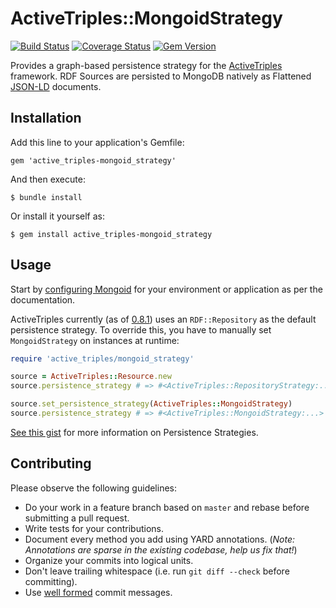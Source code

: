 # ActiveTriples::MongoidStrategy

[![Build Status](https://travis-ci.org/ActiveTriples/active_triples-mongoid_strategy.svg?branch=master)](https://travis-ci.org/ActiveTriples/active_triples-mongoid_strategy)
[![Coverage Status](https://coveralls.io/repos/github/ActiveTriples/active_triples-mongoid_strategy/badge.svg?branch=master)](https://coveralls.io/github/ActiveTriples/active_triples-mongoid_strategy?branch=master)
[![Gem Version](https://badge.fury.io/rb/active_triples-mongoid_strategy.svg)](http://badge.fury.io/rb/active_triples-mongoid_strategy)

Provides a graph-based persistence strategy for the [ActiveTriples](https://github.com/ActiveTriples/ActiveTriples) framework.  RDF Sources are persisted to MongoDB natively as Flattened [JSON-LD](https://github.com/ruby-rdf/json-ld) documents.

## Installation

Add this line to your application's Gemfile:

    gem 'active_triples-mongoid_strategy'

And then execute:

    $ bundle install

Or install it yourself as:

    $ gem install active_triples-mongoid_strategy

## Usage

Start by [configuring Mongoid](https://docs.mongodb.org/ecosystem/tutorial/mongoid-installation/#configuration) for your environment or application as per the documentation.

ActiveTriples currently (as of [0.8.1](https://github.com/ActiveTriples/ActiveTriples/tree/v0.8.1)) uses an `RDF::Repository` as the default persistence strategy.  To override this, you have to manually set `MongoidStrategy` on instances at runtime:

```ruby
require 'active_triples/mongoid_strategy'

source = ActiveTriples::Resource.new
source.persistence_strategy # => #<ActiveTriples::RepositoryStrategy:...>

source.set_persistence_strategy(ActiveTriples::MongoidStrategy)
source.persistence_strategy # => #<ActiveTriples::MongoidStrategy:...>
```

[See this gist](https://gist.github.com/elrayle/11898117572445a15c4a) for more information on Persistence Strategies.

## Contributing

Please observe the following guidelines:

 - Do your work in a feature branch based on ```master``` and rebase before submitting a pull request.
 - Write tests for your contributions.
 - Document every method you add using YARD annotations. (_Note: Annotations are sparse in the existing codebase, help us fix that!_)
 - Organize your commits into logical units.
 - Don't leave trailing whitespace (i.e. run ```git diff --check``` before committing).
 - Use [well formed](http://tbaggery.com/2008/04/19/a-note-about-git-commit-messages.html) commit messages.
